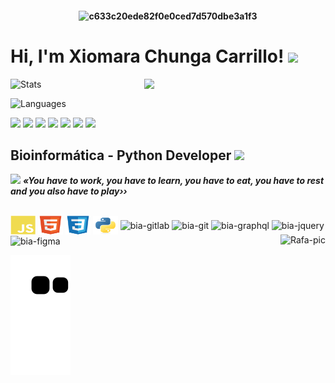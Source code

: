 <h4 align="center">
 
![c633c20ede82f0e0ced7d570dbe3a1f3](https://imagenes.elpais.com/resizer/0i85DwSJJWPbIxgv2xrjoQwFuoM=/1960x0/cloudfront-eu-central-1.images.arcpublishing.com/prisa/OPGLTB6ZGERIU4Y2ZTJNUVVCRA.gif)

<h1> Hi, I'm Xiomara Chunga Carrillo! <img src="https://phoneky.co.uk/thumbs/screensavers/down/new/love-romance/beatinghea_Gdp5beu9.gif" width="80"></h1>
<img align='right' src="https://phoneky.co.uk/thumbs/screensavers/down/abstract/abstract_73mtxcqd.gif" width="290">

![Stats](https://github-readme-stats.vercel.app/api?username=XiomaraChungaCarrillo&count_private=true&show_icons=true&include_all_commits=true&hide=contribs&theme=dracula)

![Languages](https://github-readme-stats.vercel.app/api/top-langs/?username=XiomaraChungaCarrillo&count_private=true&layout=compact&theme=dracula)


<div> 
  <a href="https://www.linkedin.com/in/chungaxiomara/" target="_blank"><img src="https://img.shields.io/badge/-LinkedIn-%230077B5?style=for-the-badge&logo=linkedin&logoColor=white" target="_blank"></a> 
   <a href="https://www.tiktok.com/@xiomarageraldynec?lang=es" target="_blank"><img src="https://img.shields.io/badge/TikTok-000000?style=for-the-badge&logo=tiktok&logoColor=white" target="_blank"></a> 
   <a href="https://www.instagram.com/xiomarageraldyne/" target="_blank"><img src="https://img.shields.io/badge/Instagram-E4405F?style=for-the-badge&logo=instagram&logoColor=white" target="_blank"></a> 
   <a href="https://github.com/XiomaraChungaCarrillo" target="_blank"><img src="https://img.shields.io/badge/GitHub-100000?style=for-the-badge&logo=github&logoColor=white" target="_blank"></a> 
  <a href="https://web.facebook.com/xiomarageraldyne.chungacarrillo" target="_blank"><img src="https://img.shields.io/badge/Facebook-1877F2?style=for-the-badge&logo=facebook&logoColor=white" target="_blank"></a>
  <a href = "xiomara.chunga@utec.edu.pe"><img src="https://img.shields.io/badge/-Gmail-%23333?style=for-the-badge&logo=gmail&logoColor=white" target="_blank"></a>
  <a href="https://api.whatsapp.com/send?phone=51948475089&text=Hola%20Xiomara%20%E2%80%8D%F0%9F%92%BB%F0%9F%99%88" target="_blank"><img src="https://img.shields.io/badge/WhatsApp-25D366?style=for-the-badge&logo=whatsapp&logoColor=white" target="_blank"></a> 
  
</div>



<h2>Bioinformática - Python Developer  <img src="https://media.giphy.com/media/WUlplcMpOCEmTGBtBW/giphy.gif" width=50"></h2>


 <img src="https://media.giphy.com/media/LXRBO59pLq91n2Ktdu/giphy.gif" width="40"> <em><b>«You have to work, you have to learn, you have to eat, you have to rest and you also have to play››</b></em>
 
 
<div style="display: inline_block"><br>
  <img align="center" alt="bia-Js" height="30" width="40" src="https://raw.githubusercontent.com/devicons/devicon/master/icons/javascript/javascript-plain.svg">
  <img align="center" alt="bia-HTML" height="30" width="40" src="https://raw.githubusercontent.com/devicons/devicon/master/icons/html5/html5-original.svg">
  <img align="center" alt="bia-CSS" height="30" width="40" src="https://raw.githubusercontent.com/devicons/devicon/master/icons/css3/css3-original.svg">
  <img align="center" alt="bia-Python" height="30" width="40" src="https://raw.githubusercontent.com/devicons/devicon/master/icons/python/python-original.svg">
  <img align="center" alt="bia-gitlab" height="30" width="40" src="https://cdn.jsdelivr.net/gh/devicons/devicon/icons/gitlab/gitlab-original.svg" />
  <img align="center" alt="bia-git" height="30" width="40" src="https://cdn.jsdelivr.net/gh/devicons/devicon/icons/git/git-original.svg" />
  <img align="center" alt="bia-graphql" height="30" width="40" src="https://cdn.jsdelivr.net/gh/devicons/devicon/icons/graphql/graphql-plain.svg" />
  <img align="center" alt="bia-jquery" height="30" width="40" src="https://cdn.jsdelivr.net/gh/devicons/devicon/icons/jquery/jquery-original.svg" />
  <img align="center" alt="bia-figma" height="30" width="40" src="https://cdn.jsdelivr.net/gh/devicons/devicon/icons/figma/figma-original.svg" />
  <img align="right" alt="Rafa-pic" height="150" src="https://ieqfb.com/wp-content/uploads/master-en-bioinformatica.jpg?width=473&height=473" data-canonical-src="https://media.discordapp.net/attachments/814295711968788522/892768045100068905/download20210903103810.png?width=473&height=350" style="max-width: 100%;">
</div>
  
![Snake animation](https://github.com/rafaballerini/rafaballerini/blob/output/github-contribution-grid-snake.svg)
